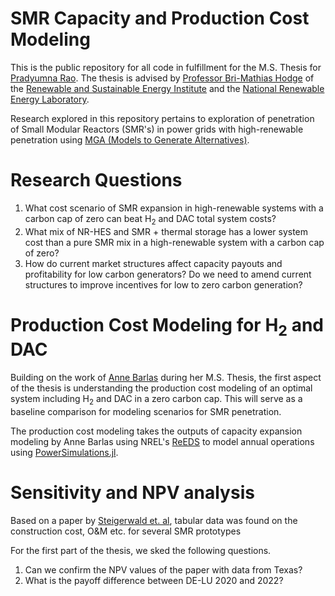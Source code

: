 # SMR Capacity and Production Cost Modeling
This is the public repository for all code in fulfillment for the M.S. Thesis for [Pradyumna Rao](https://www.linkedin.com/in/rao-pradyumna/). The thesis is advised by [Professor Bri-Mathias Hodge](https://www.colorado.edu/ecee/bri-mathias-hodge) of the [Renewable and Sustainable Energy Institute](https://www.colorado.edu/rasei/) and the [National Renewable Energy Laboratory](https://www.nrel.gov/).

Research explored in this repository pertains to exploration of penetration of Small Modular Reactors (SMR's) in power grids with high-renewable penetration using [MGA (Models to Generate Alternatives)](https://www.sciencedirect.com/science/article/pii/S1364815215301080).

# Research Questions
1. What cost scenario of SMR expansion in high-renewable systems with a carbon cap of zero can beat H<sub>2</sub> and DAC total system costs?
2. What mix of NR-HES and SMR + thermal storage has a lower system cost than a pure SMR mix in a high-renewable system with a carbon cap of zero?
3. How do current market structures affect capacity payouts and profitability for low carbon generators? Do we need to amend current structures to improve incentives for low to zero carbon generation?

# Production Cost Modeling for H<sub>2</sub> and DAC
Building on the work of [Anne Barlas](https://www.colorado.edu/faculty/hodge/anne-barlas) during her M.S. Thesis, the first aspect of the thesis is understanding the production cost modeling of an optimal system including H<sub>2</sub> and DAC in a zero carbon cap. This will serve as a baseline comparison for modeling scenarios for SMR penetration.

The production cost modeling takes the outputs of capacity expansion modeling by Anne Barlas using NREL's [ReEDS](https://www.nrel.gov/analysis/reeds/) to model annual operations using [PowerSimulations.jl](https://github.com/NREL-Sienna/PowerSimulations.jl).

# Sensitivity and NPV analysis
Based on a paper by [Steigerwald et. al](https://www.sciencedirect.com/science/article/pii/S0360544223015980?fr=RR-2&ref=pdf_download&rr=816ccf21a950533e#b49), tabular data was found on the construction cost, O&M etc. for several SMR prototypes

For the first part of the thesis, we sked the following questions.
1. Can we confirm the NPV values of the paper with data from Texas?
2. What is the payoff difference between DE-LU 2020 and 2022?